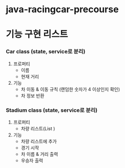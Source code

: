 # java-racingcar-precourse

# 기능 구현 리스트
### Car class (state, service로 분리)
1. 프로퍼티
   - 이름  
   - 현재 거리
2. 기능 
   - 차 이동 & 이동 규칙 (랜덤한 숫자가 4 이상인지 확인)
   - 차 정보 반환
### Stadium class (state, service로 분리)
1. 프로퍼티 
   - 차량 리스트(List <Car>)
2. 기능 
   - 차량 리스트에 추가 
   - 경기 시작
   - 차 이름 & 거리 출력
   - 우승자 출력

